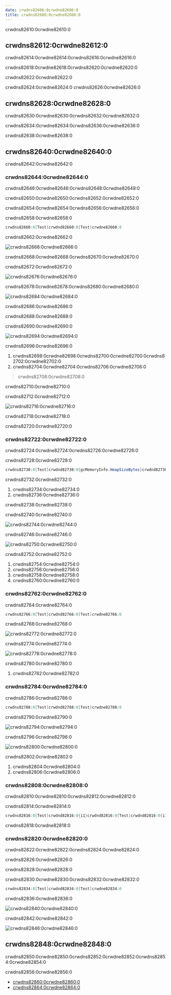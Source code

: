 ```yaml
---
date: crwdns82606:0crwdne82606:0
title: crwdns82608:0crwdne82608:0
---
```


crwdns82610:0crwdne82610:0

<!-- more -->

## crwdns82612:0crwdne82612:0

crwdns82614:0crwdne82614:0crwdns82616:0crwdne82616:0

crwdns82618:0crwdne82618:0crwdns82620:0crwdne82620:0

crwdns82622:0crwdne82622:0

crwdns82624:0crwdne82624:0 crwdns82626:0crwdne82626:0

## crwdns82628:0crwdne82628:0

crwdns82630:0crwdne82630:0crwdns82632:0crwdne82632:0

crwdns82634:0crwdne82634:0crwdns82636:0crwdne82636:0

crwdns82638:0crwdne82638:0

## crwdns82640:0crwdne82640:0

crwdns82642:0crwdne82642:0

### crwdns82644:0crwdne82644:0

crwdns82646:0crwdne82646:0crwdns82648:0crwdne82648:0

crwdns82650:0crwdne82650:0crwdns82652:0crwdne82652:0

crwdns82654:0crwdne82654:0crwdns82656:0crwdne82656:0

crwdns82658:0crwdne82658:0

```cs
crwdns82660:0[Test]crwdnd82660:0[Test]crwdne82660:0
```

crwdns82662:0crwdne82662:0

![crwdns82666:0crwdne82666:0](crwdns82664:0crwdne82664:0)

crwdns82668:0crwdne82668:0crwdns82670:0crwdne82670:0

crwdns82672:0crwdne82672:0

![crwdns82676:0crwdne82676:0](crwdns82674:0crwdne82674:0)

crwdns82678:0crwdne82678:0crwdns82680:0crwdne82680:0

![crwdns82684:0crwdne82684:0](crwdns82682:0crwdne82682:0)

crwdns82686:0crwdne82686:0

crwdns82688:0crwdne82688:0

crwdns82690:0crwdne82690:0

![crwdns82694:0crwdne82694:0](crwdns82692:0crwdne82692:0)

crwdns82696:0crwdne82696:0

1. crwdns82698:0crwdne82698:0crwdns82700:0crwdne82700:0crwdns82702:0crwdne82702:0
2. crwdns82704:0crwdne82704:0crwdns82706:0crwdne82706:0

> crwdns82708:0crwdne82708:0

crwdns82710:0crwdne82710:0

crwdns82712:0crwdne82712:0

![crwdns82716:0crwdne82716:0](crwdns82714:0crwdne82714:0)

crwdns82718:0crwdne82718:0

crwdns82720:0crwdne82720:0

### crwdns82722:0crwdne82722:0

crwdns82724:0crwdne82724:0crwdns82726:0crwdne82726:0

crwdns82728:0crwdne82728:0

```cs
crwdns82730:0[Test]crwdnd82730:0{gcMemoryInfo.HeapSizeBytes}crwdnd82730:0{gcMemoryInfo.TotalAvailableMemoryBytes}crwdnd82730:0[Test]crwdnd82730:0{gcMemoryInfo.HeapSizeBytes}crwdnd82730:0{gcMemoryInfo.TotalAvailableMemoryBytes}crwdne82730:0
```

crwdns82732:0crwdne82732:0

1. crwdns82734:0crwdne82734:0
2. crwdns82736:0crwdne82736:0

crwdns82738:0crwdne82738:0

crwdns82740:0crwdne82740:0

![crwdns82744:0crwdne82744:0](crwdns82742:0crwdne82742:0)

crwdns82746:0crwdne82746:0

![crwdns82750:0crwdne82750:0](crwdns82748:0crwdne82748:0)

crwdns82752:0crwdne82752:0

1. crwdns82754:0crwdne82754:0
2. crwdns82756:0crwdne82756:0
3. crwdns82758:0crwdne82758:0
4. crwdns82760:0crwdne82760:0

### crwdns82762:0crwdne82762:0

crwdns82764:0crwdne82764:0

```cs
crwdns82766:0[Test]crwdnd82766:0[Test]crwdne82766:0
```

crwdns82768:0crwdne82768:0

![crwdns82772:0crwdne82772:0](crwdns82770:0crwdne82770:0)

crwdns82774:0crwdne82774:0

![crwdns82778:0crwdne82778:0](crwdns82776:0crwdne82776:0)

crwdns82780:0crwdne82780:0

1. crwdns82782:0crwdne82782:0

### crwdns82784:0crwdne82784:0

crwdns82786:0crwdne82786:0

```cs
crwdns82788:0[Test]crwdnd82788:0[Test]crwdne82788:0
```

crwdns82790:0crwdne82790:0

![crwdns82794:0crwdne82794:0](crwdns82792:0crwdne82792:0)

crwdns82796:0crwdne82796:0

![crwdns82800:0crwdne82800:0](crwdns82798:0crwdne82798:0)

crwdns82802:0crwdne82802:0

1. crwdns82804:0crwdne82804:0
2. crwdns82806:0crwdne82806:0

### crwdns82808:0crwdne82808:0

crwdns82810:0crwdne82810:0crwdns82812:0crwdne82812:0

crwdns82814:0crwdne82814:0

```cs
crwdns82816:0[Test]crwdnd82816:0{i1}crwdnd82816:0[Test]crwdnd82816:0{i1}crwdne82816:0
```

crwdns82818:0crwdne82818:0

### crwdns82820:0crwdne82820:0

crwdns82822:0crwdne82822:0crwdns82824:0crwdne82824:0

crwdns82826:0crwdne82826:0

crwdns82828:0crwdne82828:0

crwdns82830:0crwdne82830:0crwdns82832:0crwdne82832:0

```cs
crwdns82834:0[Test]crwdnd82834:0[Test]crwdne82834:0
```

crwdns82836:0crwdne82836:0

![crwdns82840:0crwdne82840:0](crwdns82838:0crwdne82838:0)

crwdns82842:0crwdne82842:0

![crwdns82846:0crwdne82846:0](crwdns82844:0crwdne82844:0)

## crwdns82848:0crwdne82848:0

crwdns82850:0crwdne82850:0crwdns82852:0crwdne82852:0crwdns82854:0crwdne82854:0

crwdns82856:0crwdne82856:0

- [crwdns82860:0crwdne82860:0](crwdns82858:0crwdne82858:0)
- [crwdns82864:0crwdne82864:0](crwdns82862:0crwdne82862:0)

<!-- md Footer-Newbe-Claptrap.md -->
